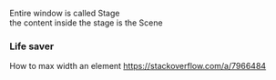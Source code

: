Entire window is called Stage  
the content inside the stage is the Scene

### Life saver

How to max width an element
https://stackoverflow.com/a/7966484